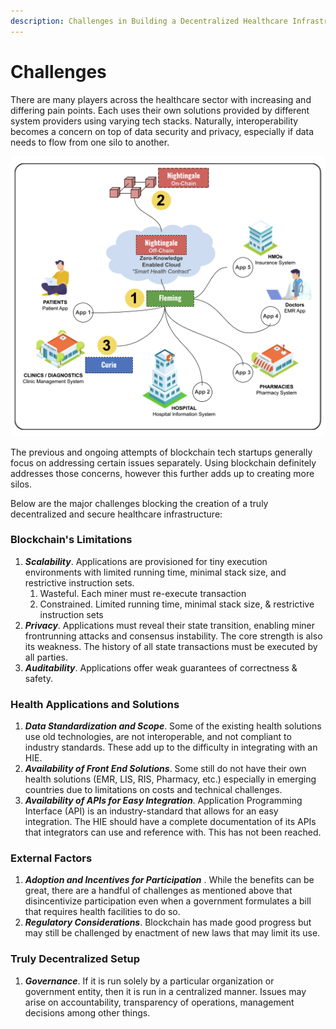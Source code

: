 ```yaml
---
description: Challenges in Building a Decentralized Healthcare Infrastructure
---
```


# Challenges

There are many players across the healthcare sector with increasing and differing pain points. Each uses their own solutions provided by different system providers using varying tech stacks. Naturally, interoperability becomes a concern on top of data security and privacy, especially if data needs to flow from one silo to another.

![](../.gitbook/assets/hippocrades-approach.png)

The previous and ongoing attempts of blockchain tech startups generally focus on addressing certain issues separately. Using blockchain definitely addresses those concerns, however this further adds up to creating more silos.

Below are the major challenges blocking the creation of a truly decentralized and secure healthcare infrastructure:

### Blockchain's Limitations

1. _**Scalability**_. Applications are provisioned for tiny execution environments with limited running time, minimal stack size, and restrictive instruction sets.
   1. Wasteful. Each miner must re-execute transaction
   2. Constrained. Limited running time, minimal stack size, & restrictive instruction sets
2. _**Privacy**_. Applications must reveal their state transition, enabling miner frontrunning attacks and consensus instability. The core strength is also its weakness. The history of all state transactions must be executed by all parties.
3. _**Auditability**_. Applications offer weak guarantees of correctness & safety.

### Health Applications and Solutions

1. _**Data Standardization and Scope**_. Some of the existing health solutions use old technologies, are not interoperable, and not compliant to industry standards. These add up to the difficulty in integrating with an HIE.
2. _**Availability of Front End Solutions**_. Some still do not have their own health solutions (EMR, LIS, RIS, Pharmacy, etc.) especially in emerging countries due to limitations on costs and technical challenges.
3. _**Availability of APIs for Easy Integration**_. Application Programming Interface (API) is an industry-standard that allows for an easy integration. The HIE should have a complete documentation of its APIs that integrators can use and reference with. This has not been reached.

### External Factors

1. _**Adoption and Incentives for Participation**_ . While the benefits can be great, there are a handful of challenges as mentioned above that disincentivize participation even when a government formulates a bill that requires health facilities to do so.
2. _**Regulatory Considerations**_. Blockchain has made good progress but may still be challenged by enactment of new laws that may limit its use.

### Truly Decentralized Setup

1. _**Governance**_. If it is run solely by a particular organization or government entity, then it is run in a centralized manner. Issues may arise on accountability, transparency of operations, management decisions among other things.
